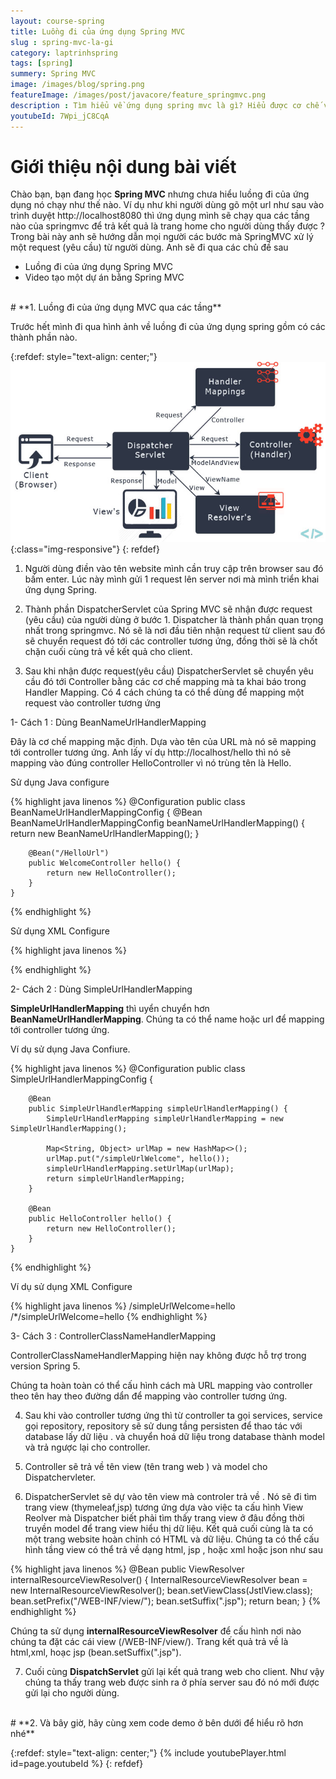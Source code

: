 ```yaml
---
layout: course-spring
title: Luồng đi của ứng dụng Spring MVC
slug : spring-mvc-la-gi
category: laptrinhspring
tags: [spring]
summery: Spring MVC
image: /images/blog/spring.png
featureImage: /images/post/javacore/feature_springmvc.png
description : Tìm hiểu về ứng dụng spring mvc là gì? Hiểu được cơ chế và đường đi của một ứng dụng MVC.
youtubeId: 7Wpi_jC8CqA
---
```


# **Giới thiệu nội dung bài viết**

Chào bạn, bạn đang học <b>Spring MVC</b> nhưng chưa hiểu luồng đi của ứng dụng nó chạy  như thế nào. Ví dụ như khi người dùng gõ một url như sau vào trình duyệt
http://localhost8080 thì ứng dụng mình sẽ chạy qua các tầng nào của springmvc  để trả kết quả là trang home cho người dùng thấy được ?
Trong bài này anh sẽ hướng dẫn mọi người các bước mà SpringMVC xử lý một request (yêu cầu) từ người dùng. Anh sẽ đi qua các chủ đề sau

- Luồng đi của ứng dụng Spring MVC
- Video tạo một dự án bằng Spring MVC

<br>
# **1. Luồng đi của ứng dụng MVC qua các tầng**

Trước hết mình đi qua hình ảnh về luồng đi của ứng dụng spring gồm có các thành phần nào.

{:refdef: style="text-align: center;"}
![Luồn đi của ứng dụng MVC  ](/images/post/spring/springmvcflow.jpg){:class="img-responsive"}
{: refdef}

1. Người dùng điền vào tên website mình cần truy cập trên browser sau đó bấm enter. Lúc này mình gửi 1 request lên server nơi mà mình triển khai ứng dụng Spring.

2. Thành phần DispatcherServlet của  Spring MVC sẽ nhận được request (yêu cầu) của người dùng ở bước 1. Dispatcher là thành phần quan trọng nhất trong springmvc. Nó sẽ là nơi đầu tiên nhận request từ client sau đó sẽ chuyển request đó tới các controller tương ứng, đồng thời sẽ là chốt chặn cuối cùng trả về kết quả cho client.

3. Sau khi nhận được request(yêu cầu) DispatcherServlet sẽ chuyển yêu cầu đó tới Controller bằng các cơ chế mapping mà ta khai báo trong Handler Mapping. Có 4 cách chúng ta có thể dùng để mapping một request vào controller tương ứng

1- Cách 1 : Dùng BeanNameUrlHandlerMapping

Đây là cơ chế mapping mặc định. Dựa vào tên của URL mà nó sẽ mapping tới controller tương ứng. Anh lấy ví dụ http://localhost/hello thì nó sẽ mapping vào đúng controller HelloController vì nó trùng tên là Hello.

Sử dụng Java configure

{% highlight java linenos %}
@Configuration
	public class BeanNameUrlHandlerMappingConfig {
	    @Bean
	    BeanNameUrlHandlerMappingConfig beanNameUrlHandlerMapping() {
	        return new BeanNameUrlHandlerMapping();
	    }
	 
	    @Bean("/HelloUrl")
	    public WelcomeController hello() {
	        return new HelloController();
	    }
	}

{% endhighlight %}

Sử dụng XML Configure

{% highlight java linenos %}

<bean class="org.springframework.web.servlet.handler.BeanNameUrlHandlerMapping" />
	<bean name="/hello" class="com.levuguyen.HelloController" />

{% endhighlight %}

2- Cách 2 : Dùng SimpleUrlHandlerMapping

<b>SimpleUrlHandlerMapping</b> thì uyển chuyển hơn <b>BeanNameUrlHandlerMapping</b>. Chúng ta có thể name hoặc url để mapping tới controller tương ứng.

Ví dụ sử dụng Java Confiure.

{% highlight java linenos %}
@Configuration
	public class SimpleUrlHandlerMappingConfig {
	 
	    @Bean
	    public SimpleUrlHandlerMapping simpleUrlHandlerMapping() {
	        SimpleUrlHandlerMapping simpleUrlHandlerMapping = new SimpleUrlHandlerMapping();
	        
	        Map<String, Object> urlMap = new HashMap<>();
	        urlMap.put("/simpleUrlWelcome", hello());
	        simpleUrlHandlerMapping.setUrlMap(urlMap);  
	        return simpleUrlHandlerMapping;
	    }
	 
	    @Bean
	    public HelloController hello() {
	        return new HelloController();
	    }
	}
{% endhighlight %}

Ví dụ sử dụng XML Configure

{% highlight java linenos %}
<bean class="org.springframework.web.servlet.handler.SimpleUrlHandlerMapping">
	    <property name="mappings">
	        <value>
	            /simpleUrlWelcome=hello
	            /*/simpleUrlWelcome=hello
	        </value>
	    </property>
	</bean>
	<bean id="hello" class="com.levunguyen.HelloController" />
{% endhighlight %}


3- Cách 3 : ControllerClassNameHandlerMapping

ControllerClassNameHandlerMapping hiện nay không được hỗ trợ trong version Spring 5.

Chúng ta hoàn toàn có thể cấu hình cách mà URL mapping vào controller theo tên hay theo đường dẩn để mapping vào controller tương ứng.


4. Sau khi vào controller tương ứng thì từ controller ta gọi services, service gọi repository, repository sẽ sử dung tầng persisten để thao tác với database lấy dữ liệu .
và chuyển hoá dữ liệu trong database thành model và trả ngược lại cho controller.

5. Controller sẽ trả về tên view (tên trang web  ) và model cho Dispatchervleter.

6. DispatcherServlet sẽ dự vào tên view mà controler trả về . Nó sẽ đi tìm trang view (thymeleaf,jsp) tương ứng dựa vào việc ta cấu hình View Reolver mà Dispatcher biết phải tìm thấy trang view ở đâu đồng thời truyền model để trang view hiểu thị dữ liệu. Kết quả cuối cùng là ta có một trang website hoàn chỉnh có HTML và dữ liệu. Chúng ta có thể cấu hình tầng view có thể trả về dạng html, jsp , hoặc xml hoặc json như sau

{% highlight java linenos %}
@Bean
	public ViewResolver internalResourceViewResolver() {
	    InternalResourceViewResolver bean = new InternalResourceViewResolver();
	    bean.setViewClass(JstlView.class);
	    bean.setPrefix("/WEB-INF/view/");
	    bean.setSuffix(".jsp");
	    return bean;
	}
{% endhighlight %}

Chúng ta sử dụng <b>internalResourceViewResolver</b> để cấu hình nơi nào chúng ta đặt các cái view (/WEB-INF/view/). Trang kết quả trả về là html,xml, hoạc jsp (bean.setSuffix(".jsp").

7. Cuối cùng <b>DispatchServlet</b> gửi lại kết quả trang web cho client. Như vậy chúng ta thấy trang web được sinh ra ở phía server sau đó nó mới được gửi lại cho người dùng.

<br>
# **2. Và bây giờ, hãy cùng xem code demo ở bên dưới để hiểu rõ hơn nhé**

{:refdef: style="text-align: center;"}
{% include youtubePlayer.html id=page.youtubeId %}
{: refdef}
